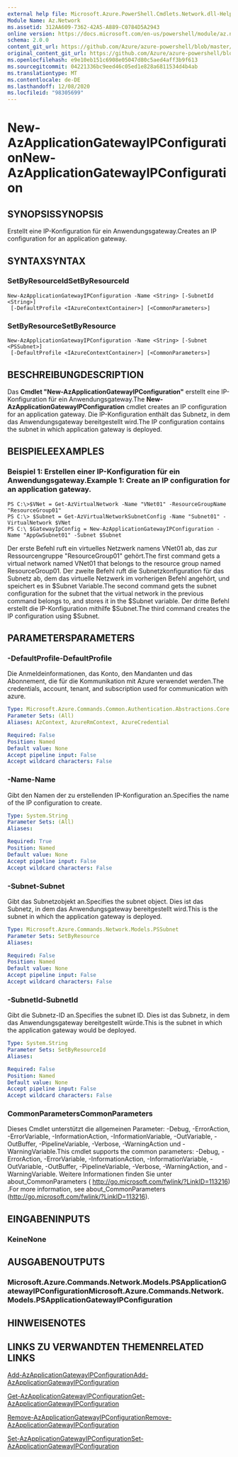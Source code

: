 ```yaml
---
external help file: Microsoft.Azure.PowerShell.Cmdlets.Network.dll-Help.xml
Module Name: Az.Network
ms.assetid: 312AA609-7362-42A5-A889-C0784D5A2943
online version: https://docs.microsoft.com/en-us/powershell/module/az.network/new-azapplicationgatewayipconfiguration
schema: 2.0.0
content_git_url: https://github.com/Azure/azure-powershell/blob/master/src/Network/Network/help/New-AzApplicationGatewayIPConfiguration.md
original_content_git_url: https://github.com/Azure/azure-powershell/blob/master/src/Network/Network/help/New-AzApplicationGatewayIPConfiguration.md
ms.openlocfilehash: e9e10eb151c6908e05047d80c5aed4aff3b9f613
ms.sourcegitcommit: 04221336bc9eed46c05ed1e828a6811534d4b4ab
ms.translationtype: MT
ms.contentlocale: de-DE
ms.lasthandoff: 12/08/2020
ms.locfileid: "98305699"
---
```

# <span data-ttu-id="51cf4-101">New-AzApplicationGatewayIPConfiguration</span><span class="sxs-lookup"><span data-stu-id="51cf4-101">New-AzApplicationGatewayIPConfiguration</span></span>

## <span data-ttu-id="51cf4-102">SYNOPSIS</span><span class="sxs-lookup"><span data-stu-id="51cf4-102">SYNOPSIS</span></span>
<span data-ttu-id="51cf4-103">Erstellt eine IP-Konfiguration für ein Anwendungsgateway.</span><span class="sxs-lookup"><span data-stu-id="51cf4-103">Creates an IP configuration for an application gateway.</span></span>

## <span data-ttu-id="51cf4-104">SYNTAX</span><span class="sxs-lookup"><span data-stu-id="51cf4-104">SYNTAX</span></span>

### <span data-ttu-id="51cf4-105">SetByResourceId</span><span class="sxs-lookup"><span data-stu-id="51cf4-105">SetByResourceId</span></span>
```
New-AzApplicationGatewayIPConfiguration -Name <String> [-SubnetId <String>]
 [-DefaultProfile <IAzureContextContainer>] [<CommonParameters>]
```

### <span data-ttu-id="51cf4-106">SetByResource</span><span class="sxs-lookup"><span data-stu-id="51cf4-106">SetByResource</span></span>
```
New-AzApplicationGatewayIPConfiguration -Name <String> [-Subnet <PSSubnet>]
 [-DefaultProfile <IAzureContextContainer>] [<CommonParameters>]
```

## <span data-ttu-id="51cf4-107">BESCHREIBUNG</span><span class="sxs-lookup"><span data-stu-id="51cf4-107">DESCRIPTION</span></span>
<span data-ttu-id="51cf4-108">Das **Cmdlet "New-AzApplicationGatewayIPConfiguration"** erstellt eine IP-Konfiguration für ein Anwendungsgateway.</span><span class="sxs-lookup"><span data-stu-id="51cf4-108">The **New-AzApplicationGatewayIPConfiguration** cmdlet creates an IP configuration for an application gateway.</span></span>
<span data-ttu-id="51cf4-109">Die IP-Konfiguration enthält das Subnetz, in dem das Anwendungsgateway bereitgestellt wird.</span><span class="sxs-lookup"><span data-stu-id="51cf4-109">The IP configuration contains the subnet in which application gateway is deployed.</span></span>

## <span data-ttu-id="51cf4-110">BEISPIELE</span><span class="sxs-lookup"><span data-stu-id="51cf4-110">EXAMPLES</span></span>

### <span data-ttu-id="51cf4-111">Beispiel 1: Erstellen einer IP-Konfiguration für ein Anwendungsgateway.</span><span class="sxs-lookup"><span data-stu-id="51cf4-111">Example 1: Create an IP configuration for an application gateway.</span></span>
```
PS C:\>$VNet = Get-AzVirtualNetwork -Name "VNet01" -ResourceGroupName "ResourceGroup01"
PS C:\> $Subnet = Get-AzVirtualNetworkSubnetConfig -Name "Subnet01" -VirtualNetwork $VNet 
PS C:\ $GatewayIpConfig = New-AzApplicationGatewayIPConfiguration -Name "AppGwSubnet01" -Subnet $Subnet
```

<span data-ttu-id="51cf4-112">Der erste Befehl ruft ein virtuelles Netzwerk namens VNet01 ab, das zur Ressourcengruppe "ResourceGroup01" gehört.</span><span class="sxs-lookup"><span data-stu-id="51cf4-112">The first command gets a virtual network named VNet01 that belongs to the resource group named ResourceGroup01.</span></span>
<span data-ttu-id="51cf4-113">Der zweite Befehl ruft die Subnetzkonfiguration für das Subnetz ab, dem das virtuelle Netzwerk im vorherigen Befehl angehört, und speichert es in $Subnet Variable.</span><span class="sxs-lookup"><span data-stu-id="51cf4-113">The second command gets the subnet configuration for the subnet that the virtual network in the previous command belongs to, and stores it in the $Subnet variable.</span></span>
<span data-ttu-id="51cf4-114">Der dritte Befehl erstellt die IP-Konfiguration mithilfe $Subnet.</span><span class="sxs-lookup"><span data-stu-id="51cf4-114">The third command creates the IP configuration using $Subnet.</span></span>

## <span data-ttu-id="51cf4-115">PARAMETERS</span><span class="sxs-lookup"><span data-stu-id="51cf4-115">PARAMETERS</span></span>

### <span data-ttu-id="51cf4-116">-DefaultProfile</span><span class="sxs-lookup"><span data-stu-id="51cf4-116">-DefaultProfile</span></span>
<span data-ttu-id="51cf4-117">Die Anmeldeinformationen, das Konto, den Mandanten und das Abonnement, die für die Kommunikation mit Azure verwendet werden.</span><span class="sxs-lookup"><span data-stu-id="51cf4-117">The credentials, account, tenant, and subscription used for communication with azure.</span></span>

```yaml
Type: Microsoft.Azure.Commands.Common.Authentication.Abstractions.Core.IAzureContextContainer
Parameter Sets: (All)
Aliases: AzContext, AzureRmContext, AzureCredential

Required: False
Position: Named
Default value: None
Accept pipeline input: False
Accept wildcard characters: False
```

### <span data-ttu-id="51cf4-118">-Name</span><span class="sxs-lookup"><span data-stu-id="51cf4-118">-Name</span></span>
<span data-ttu-id="51cf4-119">Gibt den Namen der zu erstellenden IP-Konfiguration an.</span><span class="sxs-lookup"><span data-stu-id="51cf4-119">Specifies the name of the IP configuration to create.</span></span>

```yaml
Type: System.String
Parameter Sets: (All)
Aliases:

Required: True
Position: Named
Default value: None
Accept pipeline input: False
Accept wildcard characters: False
```

### <span data-ttu-id="51cf4-120">-Subnet</span><span class="sxs-lookup"><span data-stu-id="51cf4-120">-Subnet</span></span>
<span data-ttu-id="51cf4-121">Gibt das Subnetzobjekt an.</span><span class="sxs-lookup"><span data-stu-id="51cf4-121">Specifies the subnet object.</span></span>
<span data-ttu-id="51cf4-122">Dies ist das Subnetz, in dem das Anwendungsgateway bereitgestellt wird.</span><span class="sxs-lookup"><span data-stu-id="51cf4-122">This is the subnet in which the application gateway is deployed.</span></span>

```yaml
Type: Microsoft.Azure.Commands.Network.Models.PSSubnet
Parameter Sets: SetByResource
Aliases:

Required: False
Position: Named
Default value: None
Accept pipeline input: False
Accept wildcard characters: False
```

### <span data-ttu-id="51cf4-123">-SubnetId</span><span class="sxs-lookup"><span data-stu-id="51cf4-123">-SubnetId</span></span>
<span data-ttu-id="51cf4-124">Gibt die Subnetz-ID an.</span><span class="sxs-lookup"><span data-stu-id="51cf4-124">Specifies the subnet ID.</span></span>
<span data-ttu-id="51cf4-125">Dies ist das Subnetz, in dem das Anwendungsgateway bereitgestellt würde.</span><span class="sxs-lookup"><span data-stu-id="51cf4-125">This is the subnet in which the application gateway would be deployed.</span></span>

```yaml
Type: System.String
Parameter Sets: SetByResourceId
Aliases:

Required: False
Position: Named
Default value: None
Accept pipeline input: False
Accept wildcard characters: False
```

### <span data-ttu-id="51cf4-126">CommonParameters</span><span class="sxs-lookup"><span data-stu-id="51cf4-126">CommonParameters</span></span>
<span data-ttu-id="51cf4-127">Dieses Cmdlet unterstützt die allgemeinen Parameter: -Debug, -ErrorAction, -ErrorVariable, -InformationAction, -InformationVariable, -OutVariable, -OutBuffer, -PipelineVariable, -Verbose, -WarningAction und -WarningVariable.</span><span class="sxs-lookup"><span data-stu-id="51cf4-127">This cmdlet supports the common parameters: -Debug, -ErrorAction, -ErrorVariable, -InformationAction, -InformationVariable, -OutVariable, -OutBuffer, -PipelineVariable, -Verbose, -WarningAction, and -WarningVariable.</span></span> <span data-ttu-id="51cf4-128">Weitere Informationen finden Sie unter about_CommonParameters ( http://go.microsoft.com/fwlink/?LinkID=113216) .</span><span class="sxs-lookup"><span data-stu-id="51cf4-128">For more information, see about_CommonParameters (http://go.microsoft.com/fwlink/?LinkID=113216).</span></span>

## <span data-ttu-id="51cf4-129">EINGABEN</span><span class="sxs-lookup"><span data-stu-id="51cf4-129">INPUTS</span></span>

### <span data-ttu-id="51cf4-130">Keine</span><span class="sxs-lookup"><span data-stu-id="51cf4-130">None</span></span>

## <span data-ttu-id="51cf4-131">AUSGABEN</span><span class="sxs-lookup"><span data-stu-id="51cf4-131">OUTPUTS</span></span>

### <span data-ttu-id="51cf4-132">Microsoft.Azure.Commands.Network.Models.PSApplicationGatewayIPConfiguration</span><span class="sxs-lookup"><span data-stu-id="51cf4-132">Microsoft.Azure.Commands.Network.Models.PSApplicationGatewayIPConfiguration</span></span>

## <span data-ttu-id="51cf4-133">HINWEISE</span><span class="sxs-lookup"><span data-stu-id="51cf4-133">NOTES</span></span>

## <span data-ttu-id="51cf4-134">LINKS ZU VERWANDTEN THEMEN</span><span class="sxs-lookup"><span data-stu-id="51cf4-134">RELATED LINKS</span></span>

[<span data-ttu-id="51cf4-135">Add-AzApplicationGatewayIPConfiguration</span><span class="sxs-lookup"><span data-stu-id="51cf4-135">Add-AzApplicationGatewayIPConfiguration</span></span>](./Add-AzApplicationGatewayIPConfiguration.md)

[<span data-ttu-id="51cf4-136">Get-AzApplicationGatewayIPConfiguration</span><span class="sxs-lookup"><span data-stu-id="51cf4-136">Get-AzApplicationGatewayIPConfiguration</span></span>](./Get-AzApplicationGatewayIPConfiguration.md)

[<span data-ttu-id="51cf4-137">Remove-AzApplicationGatewayIPConfiguration</span><span class="sxs-lookup"><span data-stu-id="51cf4-137">Remove-AzApplicationGatewayIPConfiguration</span></span>](./Remove-AzApplicationGatewayIPConfiguration.md)

[<span data-ttu-id="51cf4-138">Set-AzApplicationGatewayIPConfiguration</span><span class="sxs-lookup"><span data-stu-id="51cf4-138">Set-AzApplicationGatewayIPConfiguration</span></span>](./Set-AzApplicationGatewayIPConfiguration.md)


